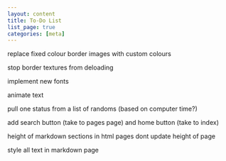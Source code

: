 ```yaml
---
layout: content
title: To-Do List
list_page: true
categories: [meta]
---
```


replace fixed colour border images with custom colours

stop border textures from deloading

implement new fonts

animate text

pull one status from a list of randoms (based on computer time?)

add search button (take to pages page) and home button (take to index)

height of markdown sections in html pages dont update height of page

style all text in markdown page
